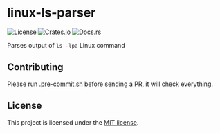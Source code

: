 # linux-ls-parser

[![License](https://img.shields.io/crates/l/linux-ls-parser.svg)](https://choosealicense.com/licenses/mit/)
[![Crates.io](https://img.shields.io/crates/v/linux-ls-parser.svg)](https://crates.io/crates/linux-ls-parser)
[![Docs.rs](https://docs.rs/linux-ls-parser/badge.svg)](https://docs.rs/linux-ls-parser)

Parses output of `ls -lpa` Linux command

## Contributing

Please run [.pre-commit.sh] before sending a PR, it will check everything.

## License

This project is licensed under the [MIT license][license].

[.pre-commit.sh]:
  https://github.com/imbolc/linux-ls-parser/blob/main/.pre-commit.sh
[license]: https://github.com/imbolc/linux-ls-parser/blob/main/LICENSE
